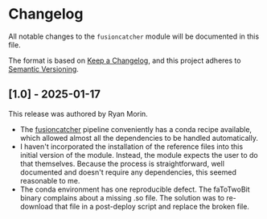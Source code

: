# Changelog

All notable changes to the `fusioncatcher` module will be documented in this file.

The format is based on [Keep a Changelog](https://keepachangelog.com/en/1.0.0/),
and this project adheres to [Semantic Versioning](https://semver.org/spec/v2.0.0.html).

## [1.0] - 2025-01-17

This release was authored by Ryan Morin.

* The [fusioncatcher](https://github.com/ndaniel/fusioncatcher/tree/master) pipeline conveniently has a conda recipe available, which allowed almost all the dependencies to be handled automatically. 
* I haven't incorporated the installation of the reference files into this initial version of the module. Instead, the module expects the user to do that themselves. Because the process is straightforward, well documented and doesn't require any dependencies, this seemed reasonable to me.
* The conda environment has one reproducible defect. The faToTwoBit binary complains about a missing .so file. The solution was to re-download that file in a post-deploy script and replace the broken file. 
